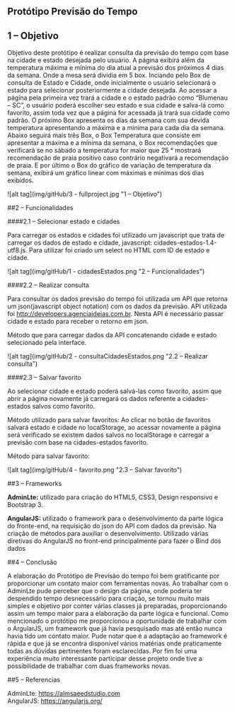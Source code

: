 ## Protótipo Previsão do Tempo

## 1 – Objetivo

Objetivo deste protótipo é realizar consulta da previsão do tempo com base na cidade e estado desejada pelo usuário. A página exibirá além da temperatura máxima e mínima do dia atual a previsão dos próximos 4 dias da semana. Onde a mesa será dividia em 5 box. Inciando pelo Box de consulta de Estado e Cidade, onde inicialmente o usuário selecionará o estado para selecionar posteriormente a cidade desejada. Ao acessar a página pela primeira vez trará a cidade e o estado padrão como “Blumenau – SC”, o usuário poderá escolher seu estado e sua cidade e salva-lá como favorito, assim toda vez que a página for acessada já trará sua cidade como padrão. O próximo Box apresenta os dias da semana com sua devida temperatura apresentando a máxima e a minima para cada dia da semana. Abaixo seguirá mais três Box, o Box Temperatura que consiste em apresentar a máxima e a mínima da semana, o Box recomendações que verificará se no sábado a temperatura for maior que 25 ° mostrará recomendação de praia positivo caso contrário negativará a recomendação de praia. E por último o Box do gráfico de variação de temperatura da semana, exibirá um gráfico linear com máximas e mínimas dos dias exibidos.

![alt tag](img/gitHub/3 - fullproject.jpg "1 – Objetivo")

##2 – Funcionalidades

####2.1 – Selecionar estado e cidades

Para carregar os estados e cidades foi utilizado um javascript que trata de carregar os dados de estado e cidade, javascript: cidades-estados-1.4-utf8.js. Para utilizar foi criado um select no HTML com ID de estado e cidade.

![alt tag](img/gitHub/1 - cidadesEstados.png "2 – Funcionalidades")

####2.2 – Realizar consulta

Para consultar os dados previsão do tempo foi utilizada um API que retorna um json(javascript object notation) com os dados da previsão. API utilizada foi http://developers.agenciaideias.com.br. Nesta API é necessário passar cidade e estado para receber o retorno em json.

Método que para carregar dados da API concatenando cidade e estado selecionado pela interface.

![alt tag](img/gitHub/2 - consultaCidadesEstados.png "2.2 – Realizar consulta")


####2.3 – Salvar favorito

Ao selecionar cidade e estado poderá salvá-las como favorito, assim que abrir a página novamente já carregará os dados referente a cidades-estados salvos como favorito.

Método utilizado para salvar favoritos: Ao clicar no botão de favoritos salvará estado e cidade no localStorage, ao acessar novamente a página será verificado se existem dados salvos no localStorage  e carregar a previsão com base na cidades-estados favorito.

Método para salvar favorito:

![alt tag](img/gitHub/4 - favorito.png "2.3 – Salvar favorito")

##3 – Frameworks

**AdminLte:** utilizado para criação do HTML5, CSS3, Design responsivo e Bootstrap 3.

**AngularJS:** utilizado o framework para o desenvolvimento da parte lógica do fronte-end, na requisição do json do API com dados da previsão. Na criação de métodos para auxiliar o desenvolvimento. Utilizado várias diretivas do AngularJS no front-end principalmente para fazer o Bind dos dados

##4 – Conclusão

A elaboração do Protótipo de Previsão do tempo foi bem gratificante por proporcionar um contato maior com ferramentas novas.
Ao trabalhar com o AdminLte pude perceber que o design da página, onde poderia ter despendido tempo desnecessário para criação, se tornou muito mais simples e objetivo por conter várias classes já preparadas, proporcionando assim um tempo maior para a elaboração da parte lógica e funcional.
Como mencionado o protótipo me proporcionou a oportunidade de trabalhar com o ArgularJS, um framework que já havia pesquisado mas até então nunca havia tido um contato maior. Pude notar que é a adaptação ao framework é rápida e que já se encontra disponível vários matérias onde praticamente todas as dúvidas pertinentes foram esclarecidas.
Por fim foi uma experiência muito interessante participar desse projeto onde tive a possibilidade de trabalhar com duas frameworks novas.

##5 – Referencias 

AdminLte: https://almsaeedstudio.com<br />
AngularJS: https://angularjs.org/


